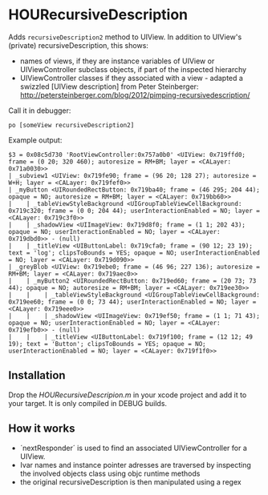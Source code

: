 HOURecursiveDescription
=======================

Adds `recursiveDescription2` method to UIView. In addition to UIView's (private) recursiveDescription, this shows:

- names of views, if they are instance variables of UIView or UIViewController subclass objects, if part of the inspected hierarchy
- UIViewController classes if they associated with a view - adapted a swizzled [UIView description] from Peter Steinberger: http://petersteinberger.com/blog/2012/pimping-recursivedescription/

Call it in debugger:

    po [someView recursiveDescription2]
    
Example output:

    $3 = 0x08c5d730 'RootViewController:0x757a0b0' <UIView: 0x719ffd0; frame = (0 20; 320 460); autoresize = RM+BM; layer = <CALayer: 0x71a0030>>
    | _subview1 <UIView: 0x719fe90; frame = (96 20; 128 27); autoresize = W+H; layer = <CALayer: 0x719fef0>>
    | _myButton <UIRoundedRectButton: 0x719ba40; frame = (46 295; 204 44); opaque = NO; autoresize = RM+BM; layer = <CALayer: 0x719bb60>>
    |    | _tableViewStyleBackground <UIGroupTableViewCellBackground: 0x719c320; frame = (0 0; 204 44); userInteractionEnabled = NO; layer = <CALayer: 0x719c3f0>>
    |    | _shadowView <UIImageView: 0x719d8f0; frame = (1 1; 202 43); opaque = NO; userInteractionEnabled = NO; layer = <CALayer: 0x719dbd0>> - (null)
    |    | _titleView <UIButtonLabel: 0x719cfa0; frame = (90 12; 23 19); text = 'log'; clipsToBounds = YES; opaque = NO; userInteractionEnabled = NO; layer = <CALayer: 0x719d090>>
    | _greyBlob <UIView: 0x719ebe0; frame = (46 96; 227 136); autoresize = RM+BM; layer = <CALayer: 0x719aec0>>
    |    | _myButton2 <UIRoundedRectButton: 0x719ed60; frame = (20 73; 73 44); opaque = NO; autoresize = RM+BM; layer = <CALayer: 0x719ee30>>
    |    |    | _tableViewStyleBackground <UIGroupTableViewCellBackground: 0x719ee60; frame = (0 0; 73 44); userInteractionEnabled = NO; layer = <CALayer: 0x719eee0>>
    |    |    | _shadowView <UIImageView: 0x719ef50; frame = (1 1; 71 43); opaque = NO; userInteractionEnabled = NO; layer = <CALayer: 0x719efb0>> - (null)
    |    |    | _titleView <UIButtonLabel: 0x719f100; frame = (12 12; 49 19); text = 'Button'; clipsToBounds = YES; opaque = NO; userInteractionEnabled = NO; layer = <CALayer: 0x719f1f0>>
   
Installation
------------
Drop the *HOURecursiveDescripion.m* in your xcode project and add it to your target. It is only compiled in DEBUG builds.

How it works
------------
- ´nextResponder´ is used to find an associated UIViewController for a UIView.
- Ivar names and instance pointer adresses are traversed by inspecting the involved objects class using objc runtime methods
- the original recursiveDescription is then manipulated using a regex
